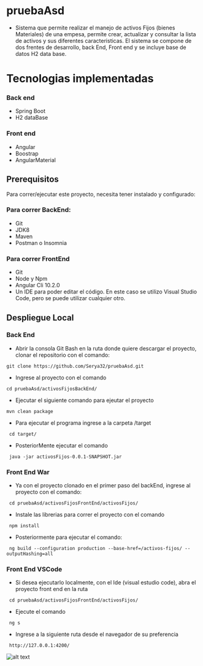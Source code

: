 # pruebaAsd
- Sistema que permite realizar el manejo de activos Fijos (bienes Materiales) de una empesa, permite crear, actualizar y consultar la lista de activos y sus diferentes caracteristicas. El sistema se compone de dos frentes de desarrollo, back End, Front end y se incluye base de datos H2 data base.
# Tecnologias implementadas
### Back end
- Spring Boot
- H2 dataBase
### Front end
- Angular
- Boostrap
- AngularMaterial
## Prerequisitos
Para correr/ejecutar este proyecto, necesita tener instalado y configurado:
### Para correr BackEnd:
- Git
- JDK8
- Maven
- Postman o Insomnia
### Para correr FrontEnd
- Git
- Node y Npm
- Angular Cli 10.2.0
- Un IDE para poder editar el código. En este caso se utilizo Visual Studio Code, pero se puede utilizar cualquier otro.
## Despliegue Local

### Back End
- Abrir la consola Git Bash en la ruta donde quiere descargar el proyecto, clonar el repositorio con el comando:
```
git clone https://github.com/Serya32/pruebaAsd.git
```
- Ingrese al proyecto con el comando
 ```
 cd pruebaAsd/activosFijosBackEnd/
```
- Ejecutar el siguiente comando para ejeutar el proyecto
 ```
 mvn clean package
```
- Para ejecutar el programa ingrese a la carpeta /target
```
 cd target/
```
- PosteriorMente ejecutar el comando
```
 java -jar activosFijos-0.0.1-SNAPSHOT.jar
```
### Front End War
- Ya con el proyecto clonado en el primer paso del backEnd, ingrese al proyecto con el comando:
```
 cd pruebaAsd/activosFijosFrontEnd/activosFijos/
``` 
- Instale las librerias para correr el proyecto con el comando
```
 npm install
``` 
- Posteriormente para ejecutar el comando:
```
 ng build --configuration production --base-href=/activos-fijos/ --outputHashing=all
``` 
### Front End VSCode
- Si desea ejecutarlo localmente, con el Ide (visual estudio code), abra el proyecto front end en la ruta
```
 cd pruebaAsd/activosFijosFrontEnd/activosFijos/
``` 
- Ejecute el comando
```
 ng s
``` 
- Ingrese a la siguiente ruta desde el navegador de su preferencia
```
 http://127.0.0.1:4200/
``` 

![alt text](https://github.com/Serya32/pruebaAsd/main/Captura.png?raw=true)
